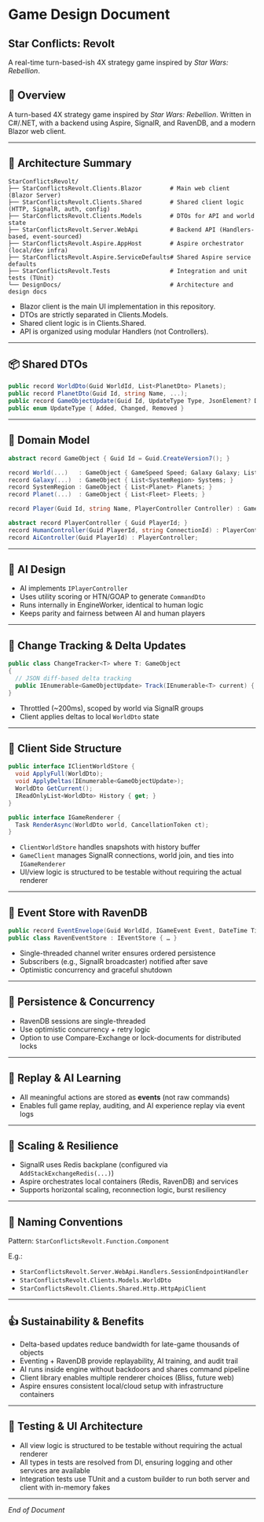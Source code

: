 # Game Design Document

## Star Conflicts: Revolt

A real-time turn-based-ish 4X strategy game inspired by *Star Wars: Rebellion*.

## 📘 Overview

A turn-based 4X strategy game inspired by *Star Wars: Rebellion*.
Written in C#/.NET, with a backend using Aspire, SignalR, and RavenDB, and a modern Blazor web client.

---

## 🚀 Architecture Summary

```
StarConflictsRevolt/
├── StarConflictsRevolt.Clients.Blazor        # Main web client (Blazor Server)
├── StarConflictsRevolt.Clients.Shared        # Shared client logic (HTTP, SignalR, auth, config)
├── StarConflictsRevolt.Clients.Models        # DTOs for API and world state
├── StarConflictsRevolt.Server.WebApi         # Backend API (Handlers-based, event-sourced)
├── StarConflictsRevolt.Aspire.AppHost        # Aspire orchestrator (local/dev infra)
├── StarConflictsRevolt.Aspire.ServiceDefaults# Shared Aspire service defaults
├── StarConflictsRevolt.Tests                 # Integration and unit tests (TUnit)
└── DesignDocs/                               # Architecture and design docs
```

- Blazor client is the main UI implementation in this repository.
- DTOs are strictly separated in Clients.Models.
- Shared client logic is in Clients.Shared.
- API is organized using modular Handlers (not Controllers).

---

## 📦 Shared DTOs

```csharp
public record WorldDto(Guid WorldId, List<PlanetDto> Planets);
public record PlanetDto(Guid Id, string Name, ...);
public record GameObjectUpdate(Guid Id, UpdateType Type, JsonElement? Data);
public enum UpdateType { Added, Changed, Removed }
```

---

## 🧩 Domain Model

```csharp
abstract record GameObject { Guid Id = Guid.CreateVersion7(); }

record World(...)   : GameObject { GameSpeed Speed; Galaxy Galaxy; List<Player> Players; }
record Galaxy(...)  : GameObject { List<SystemRegion> Systems; }
record SystemRegion : GameObject { List<Planet> Planets; }
record Planet(...)  : GameObject { List<Fleet> Fleets; }

record Player(Guid Id, string Name, PlayerController Controller) : GameObject;

abstract record PlayerController { Guid PlayerId; }
record HumanController(Guid PlayerId, string ConnectionId) : PlayerController;
record AiController(Guid PlayerId) : PlayerController;
```

---

## 🤖 AI Design

* AI implements `IPlayerController`
* Uses utility scoring or HTN/GOAP to generate `CommandDto`
* Runs internally in EngineWorker, identical to human logic
* Keeps parity and fairness between AI and human players

---

## 🧪 Change Tracking & Delta Updates

```csharp
public class ChangeTracker<T> where T: GameObject
{
  // JSON diff-based delta tracking
  public IEnumerable<GameObjectUpdate> Track(IEnumerable<T> current) { … }
}
```

* Throttled (~200ms), scoped by world via SignalR groups
* Client applies deltas to local `WorldDto` state

---

## 🧰 Client Side Structure

```csharp
public interface IClientWorldStore {
  void ApplyFull(WorldDto);
  void ApplyDeltas(IEnumerable<GameObjectUpdate>);
  WorldDto GetCurrent();
  IReadOnlyList<WorldDto> History { get; }
}

public interface IGameRenderer {
  Task RenderAsync(WorldDto world, CancellationToken ct);
}
```

* `ClientWorldStore` handles snapshots with history buffer
* `GameClient` manages SignalR connections, world join, and ties into `IGameRenderer`
* UI/view logic is structured to be testable without requiring the actual renderer

---

## 🧵 Event Store with RavenDB

```csharp
public record EventEnvelope(Guid WorldId, IGameEvent Event, DateTime Timestamp);
public class RavenEventStore : IEventStore { … }
```

* Single-threaded channel writer ensures ordered persistence
* Subscribers (e.g., SignalR broadcaster) notified after save
* Optimistic concurrency and graceful shutdown

---

## 🔐 Persistence & Concurrency

* RavenDB sessions are single-threaded
* Use optimistic concurrency + retry logic
* Option to use Compare-Exchange or lock-documents for distributed locks

---

## 🔁 Replay & AI Learning

* All meaningful actions are stored as **events** (not raw commands)
* Enables full game replay, auditing, and AI experience replay via event logs

---

## 🧯 Scaling & Resilience

* SignalR uses Redis backplane (configured via `AddStackExchangeRedis(...)`)
* Aspire orchestrates local containers (Redis, RavenDB) and services
* Supports horizontal scaling, reconnection logic, burst resiliency

---

## 🧠 Naming Conventions

Pattern: `StarConflictsRevolt.Function.Component`

E.g.:

* `StarConflictsRevolt.Server.WebApi.Handlers.SessionEndpointHandler`
* `StarConflictsRevolt.Clients.Models.WorldDto`
* `StarConflictsRevolt.Clients.Shared.Http.HttpApiClient`

---

## 👍 Sustainability & Benefits

* Delta-based updates reduce bandwidth for late-game thousands of objects
* Eventing + RavenDB provide replayability, AI training, and audit trail
* AI runs inside engine without backdoors and shares command pipeline
* Client library enables multiple renderer choices (Bliss, future web)
* Aspire ensures consistent local/cloud setup with infrastructure containers

---

## 🧪 Testing & UI Architecture

* All view logic is structured to be testable without requiring the actual renderer
* All types in tests are resolved from DI, ensuring logging and other services are available
* Integration tests use TUnit and a custom builder to run both server and client with in-memory fakes

---

*End of Document*

```
